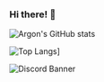 ### Hi there! 👋

![Argon's GitHub stats](https://github-readme-stats.vercel.app/api?username=argo0n&show_icons=true&theme=tokyonight&count_private=true)

![Top Langs](https://github-readme-stats.vercel.app/api/top-langs/?username=argo0n&theme=tokyonight&layout=compact)]

<picture>
  <source media="(prefers-color-scheme: dark)" srcset="https://discord.c99.nl/widget/theme-4/650647680837484556.png">
  <source media="(prefers-color-scheme: light)" srcset="https://discord.c99.nl/widget/theme-5/650647680837484556.png">
  <img alt="Discord Banner" src="[https://user-images.githubusercontent.com/25423296/163456779-a8556205-d0a5-45e2-ac17-42d089e3c3f8.png](https://discord.c99.nl/widget/theme-4/650647680837484556.png)">
</picture>

<!--
**argo0n/argo0n** is a ✨ _special_ ✨ repository because its `README.md` (this file) appears on your GitHub profile.

Here are some ideas to get you started:

- 🔭 I’m currently working on ...
- 🌱 I’m currently learning ...
- 👯 I’m looking to collaborate on ...
- 🤔 I’m looking for help with ...
- 💬 Ask me about ...
- 📫 How to reach me: ...
- 😄 Pronouns: ...
- ⚡ Fun fact: ...
-->
